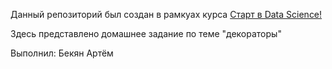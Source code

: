 Данный репозиторий был создан в рамкуах курса [Старт в Data Science!](https://stepik.org/course/194633/)

Здесь представлено домашнее задание по теме "декораторы"

Выполнил: Бекян Артём
